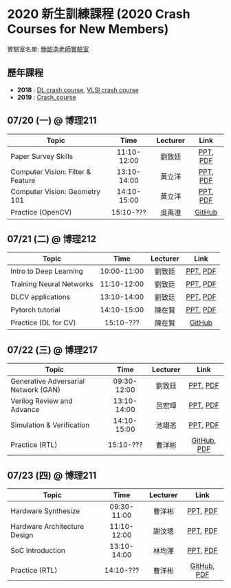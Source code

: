 # 2020 新生訓練課程 (2020 Crash Courses for New Members)
實驗室名單:
[簡韶逸老師實驗室](http://media.ee.ntu.edu.tw/)

## 歷年課程

+ **2018** : [DL crash course](./2018/2018_DL_Crash_Course.md), [VLSI crash course](./2018/2018_VLSI_Crash_Course.md)
+ **2019** : [Crash_course](./2019/README.md)

## 07/20 (一) @ 博理211
|Topic|Time|Lecturer|Link|
|---|:---:|:---:|:---:|
|Paper Survey Skills|11:10-12:00|劉致廷|[PPT](http://media.ee.ntu.edu.tw/crash_course/2020/paper_survey_skills_2020.pptx), [PDF](http://media.ee.ntu.edu.tw/crash_course/2020/paper_survey_skills_2020.pdf)|
|Computer Vision: Filter & Feature|13:10-14:00|黃立洋|[PPT](http://media.ee.ntu.edu.tw/crash_course/2020/cv_filter_feature.pptx), [PDF](http://media.ee.ntu.edu.tw/crash_course/2020/cv_filter_feature.pdf)|
|Computer Vision: Geometry 101|14:10-15:00|黃立洋|[PPT](http://media.ee.ntu.edu.tw/crash_course/2020/cv_geometry.pptx), [PDF](http://media.ee.ntu.edu.tw/crash_course/2020/cv_geometry.pdf)|
|Practice (OpenCV)|15:10-???|吳禹澄|[GitHub](https://github.com/mediaic/Python_OpenCV_Lab)|

## 07/21 (二) @ 博理212
|Topic|Time|Lecturer|Link|
|---|:---:|:---:|:---:|
|Intro to Deep Learning|10:00-11:00|劉致廷|[PPT](http://media.ee.ntu.edu.tw/crash_course/2020/Intro_DL.pptx), [PDF](http://media.ee.ntu.edu.tw/crash_course/2020/Intro_DL.pdf)|
|Training Neural Networks|11:10-12:00|劉致廷|[PPT](http://media.ee.ntu.edu.tw/crash_course/2020/training_tips.pptx), [PDF](http://media.ee.ntu.edu.tw/crash_course/2020/training_tips.pdf)|
|DLCV applications|13:10-14:00|劉致廷|[PPT](http://media.ee.ntu.edu.tw/crash_course/2020/DLCV.pptx), [PDF](http://media.ee.ntu.edu.tw/crash_course/2020/DLCV.pdf)|
|Pytorch tutorial|14:10-15:00|陳在賢|[PPT](http://media.ee.ntu.edu.tw/crash_course/2020/PyTorch_Tutorial.pptx), [PDF](http://media.ee.ntu.edu.tw/crash_course/2020/PyTorch_Tutorial.pdf)|
|Practice (DL for CV)|15:10-???|陳在賢|[GitHub](https://github.com/mediaic/DL_Practice)|

## 07/22 (三) @ 博理217
|Topic|Time|Lecturer|Link|
|---|:---:|:---:|:---:|
|Generative Adversarial Network (GAN)|09:30-12:00|劉致廷|[PPT](http://media.ee.ntu.edu.tw/crash_course/2020/GAN.pptx), [PDF](http://media.ee.ntu.edu.tw/crash_course/2020/GAN.pdf)|
|Verilog Review and Advance|13:10-14:00|呂宏璋|[PPT](http://media.ee.ntu.edu.tw/crash_course/2020/Hardware_Basic.pptx), [PDF](http://media.ee.ntu.edu.tw/crash_course/2020/Hardware_Basic.pdf)|
|Simulation & Verification|14:10-15:00|池翊忞|[PPT](http://media.ee.ntu.edu.tw/crash_course/2020/RTL_verification.pptx), [PDF](http://media.ee.ntu.edu.tw/crash_course/2020/RTL_verification.pdf)|
|Practice (RTL)|15:10-???|曹洋彬|[GitHub](https://github.com/mediaic/VLSI_Lab1), [PDF](http://media.ee.ntu.edu.tw/crash_course/2020/VLSILab.pdf)|

## 07/23 (四) @ 博理211
|Topic|Time|Lecturer|Link|
|---|:---:|:---:|:---:|
|Hardware Synthesize|09:30-11:00|曹洋彬|[PPT](http://media.ee.ntu.edu.tw/crash_course/2020/Synthesis.pptx), [PDF](http://media.ee.ntu.edu.tw/crash_course/2020/Synthesispdf)|
|Hardware Architecture Design|11:10-12:00|謝汶璁|[PPT](http://media.ee.ntu.edu.tw/crash_course/2020/DSPVLSI.pptx), [PDF](http://media.ee.ntu.edu.tw/crash_course/2020/DSPVLSI.pdf)|
|SoC Introduction|13:10-14:00|林均澤|[PPT](http://media.ee.ntu.edu.tw/crash_course/2020/SOC_Introduction.pptx), [PDF](http://media.ee.ntu.edu.tw/crash_course/2020/SOC_Introduction.pdf)|
|Practice (RTL)|14:10-???|曹洋彬|[GitHub](https://github.com/mediaic/VLSI_Lab1), [PDF](http://media.ee.ntu.edu.tw/crash_course/2020/VLSILab.pdf)|

